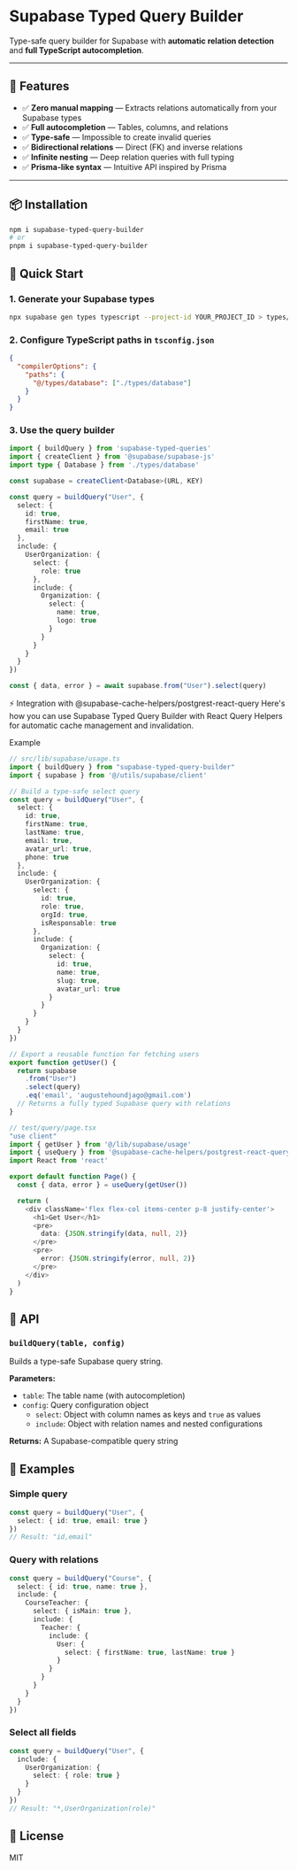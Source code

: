 # Supabase Typed Query Builder

Type-safe query builder for Supabase with **automatic relation detection** and **full TypeScript autocompletion**.

---

## 🎯 Features

- ✅ **Zero manual mapping** — Extracts relations automatically from your Supabase types  
- ✅ **Full autocompletion** — Tables, columns, and relations  
- ✅ **Type-safe** — Impossible to create invalid queries  
- ✅ **Bidirectional relations** — Direct (FK) and inverse relations  
- ✅ **Infinite nesting** — Deep relation queries with full typing  
- ✅ **Prisma-like syntax** — Intuitive API inspired by Prisma  

---

## 📦 Installation

```bash
npm i supabase-typed-query-builder
# or
pnpm i supabase-typed-query-builder
```
## 🚀 Quick Start

### 1. Generate your Supabase types
```bash
npx supabase gen types typescript --project-id YOUR_PROJECT_ID > types/database.ts
```

### 2. Configure TypeScript paths in `tsconfig.json`
```json
{
  "compilerOptions": {
    "paths": {
      "@/types/database": ["./types/database"]
    }
  }
}
```

### 3. Use the query builder
```typescript
import { buildQuery } from 'supabase-typed-queries'
import { createClient } from '@supabase/supabase-js'
import type { Database } from './types/database'

const supabase = createClient<Database>(URL, KEY)

const query = buildQuery("User", {
  select: {
    id: true,
    firstName: true,
    email: true
  },
  include: {
    UserOrganization: {
      select: {
        role: true
      },
      include: {
        Organization: {
          select: {
            name: true,
            logo: true
          }
        }
      }
    }
  }
})

const { data, error } = await supabase.from("User").select(query)
```


⚡ Integration with @supabase-cache-helpers/postgrest-react-query
Here's how you can use Supabase Typed Query Builder with React Query Helpers for automatic cache management and invalidation.

Example

```typescript
// src/lib/supabase/usage.ts
import { buildQuery } from "supabase-typed-query-builder"
import { supabase } from '@/utils/supabase/client'

// Build a type-safe select query
const query = buildQuery("User", {
  select: {
    id: true,
    firstName: true,
    lastName: true,
    email: true,
    avatar_url: true,
    phone: true
  },
  include: {
    UserOrganization: {
      select: {
        id: true,
        role: true,
        orgId: true,
        isResponsable: true
      },
      include: {
        Organization: {
          select: {
            id: true,
            name: true,
            slug: true,
            avatar_url: true
          }
        }
      }
    }
  }
})

// Export a reusable function for fetching users
export function getUser() {
  return supabase
    .from("User")
    .select(query)
    .eq('email', 'augustehoundjago@gmail.com')
  // Returns a fully typed Supabase query with relations
}
```

```typescript
// test/query/page.tsx
"use client"
import { getUser } from '@/lib/supabase/usage'
import { useQuery } from '@supabase-cache-helpers/postgrest-react-query'
import React from 'react'

export default function Page() {
  const { data, error } = useQuery(getUser())

  return (
    <div className='flex flex-col items-center p-8 justify-center'>
      <h1>Get User</h1>
      <pre>
        data: {JSON.stringify(data, null, 2)}
      </pre>
      <pre>
        error: {JSON.stringify(error, null, 2)}
      </pre>
    </div>
  )
}
```

## 📖 API

### `buildQuery(table, config)`

Builds a type-safe Supabase query string.

**Parameters:**
- `table`: The table name (with autocompletion)
- `config`: Query configuration object
  - `select`: Object with column names as keys and `true` as values
  - `include`: Object with relation names and nested configurations

**Returns:** A Supabase-compatible query string

## 🎨 Examples

### Simple query
```typescript
const query = buildQuery("User", {
  select: { id: true, email: true }
})
// Result: "id,email"
```

### Query with relations
```typescript
const query = buildQuery("Course", {
  select: { id: true, name: true },
  include: {
    CourseTeacher: {
      select: { isMain: true },
      include: {
        Teacher: {
          include: {
            User: {
              select: { firstName: true, lastName: true }
            }
          }
        }
      }
    }
  }
})
```

### Select all fields
```typescript
const query = buildQuery("User", {
  include: {
    UserOrganization: {
      select: { role: true }
    }
  }
})
// Result: "*,UserOrganization(role)"
```

## 📄 License

MIT